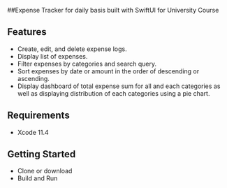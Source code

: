 ##Expense Tracker for daily basis built with SwiftUI for University Course
## Features
* Create, edit, and delete expense logs.
* Display list of expenses.
* Filter expenses by categories and search query.
* Sort expenses by date or amount in the order of descending or ascending.
* Display dashboard of total expense sum for all and each categories as well as displaying distribution of each categories using a pie chart.

## Requirements
- Xcode 11.4

## Getting Started
- Clone or download
- Build and Run
